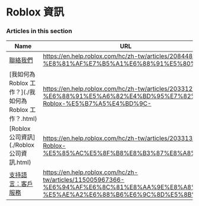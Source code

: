 # Roblox 資訊  
### Articles in this section
Name|URL
-|-
[聯絡我們](./聯絡我們.html) |https://en.help.roblox.com/hc/zh-tw/articles/208448546-%E8%81%AF%E7%B5%A1%E6%88%91%E5%80%91
[我如何為 Roblox 工作？](./我如何為 Roblox 工作？.html) |https://en.help.roblox.com/hc/zh-tw/articles/203312430-%E6%88%91%E5%A6%82%E4%BD%95%E7%82%BA-Roblox-%E5%B7%A5%E4%BD%9C-
[Roblox 公司資訊](./Roblox 公司資訊.html) |https://en.help.roblox.com/hc/zh-tw/articles/203313370-Roblox-%E5%85%AC%E5%8F%B8%E8%B3%87%E8%A8%8A
[支持語言：客戶服務](./支持語言：客戶服務.html) |https://en.help.roblox.com/hc/zh-tw/articles/115005967366-%E6%94%AF%E6%8C%81%E8%AA%9E%E8%A8%80-%E5%AE%A2%E6%88%B6%E6%9C%8D%E5%8B%99